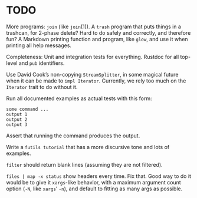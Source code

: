 # TODO

More programs: `join` (like `join`(1)). A `trash` program that puts things in a
trashcan, for 2-phase delete? Hard to do safely and correctly, and therefore
fun? A Markdown printing function and program, like `glow`, and use it when
printing all help messages.

Completeness: Unit and integration tests for everything. Rustdoc for all
top-level and `pub` identifiers.

Use David Cook’s non-copying `StreamSplitter`, in some magical future when it
can be made to `impl Iterator`. Currently, we rely too much on the `Iterator`
trait to do without it.

Run all documented examples as actual tests with this form:

```
some command ...
output 1
output 2
output 3
```

Assert that running the command produces the output.

Write a `futils tutorial` that has a more discursive tone and lots of examples.

`filter` should return blank lines (assuming they are not filtered).

`files | map -x status` show headers every time. Fix that. Good way to do it
would be to give it `xargs`-like behavior, with a maximum argument count option
(`-N`, like `xargs`’ `-n`), and default to fitting as many args as possible.
